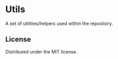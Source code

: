# Utils

A set of utilities/helpers used within the repository.

## License
Distributed under the MIT license.
